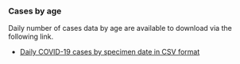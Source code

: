 ### Cases by age

Daily number of cases data by age are available to download via the following link.

* [Daily COVID-19 cases by specimen date in CSV format](/downloads/demographic/cases/specimen_date-latest.csv)


